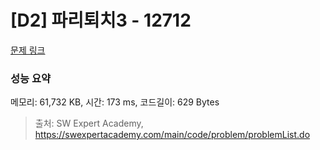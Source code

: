 # [D2] 파리퇴치3 - 12712 

[문제 링크](https://swexpertacademy.com/main/code/problem/problemDetail.do?contestProbId=AXuARWAqDkQDFARa) 

### 성능 요약

메모리: 61,732 KB, 시간: 173 ms, 코드길이: 629 Bytes



> 출처: SW Expert Academy, https://swexpertacademy.com/main/code/problem/problemList.do